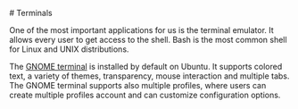 # Terminals

One of the most important applications for us is the terminal emulator. It
allows every user to get access to the shell. Bash is the most common shell
for Linux and UNIX distributions.

The [GNOME terminal](https://help.gnome.org/users/gnome-terminal/stable/) is
installed by default on Ubuntu. It supports colored text, a variety of
themes, transparency, mouse interaction and multiple tabs. The GNOME terminal
supports also multiple profiles, where users can create multiple profiles
account and can customize configuration options.

